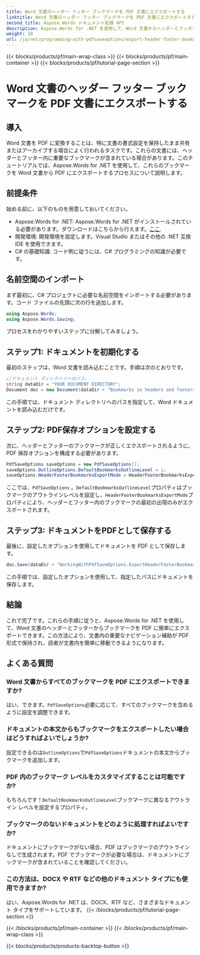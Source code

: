 ```yaml
---
title: Word 文書のヘッダー フッター ブックマークを PDF 文書にエクスポートする
linktitle: Word 文書のヘッダー フッター ブックマークを PDF 文書にエクスポートする
second_title: Aspose.Words ドキュメント処理 API
description: Aspose.Words for .NET を使用して、Word 文書からヘッダーとフッターのブックマークを PDF にエクスポートする方法をステップバイステップ ガイドで学習します。
weight: 10
url: /ja/net/programming-with-pdfsaveoptions/export-header-footer-bookmarks/
---
```


{{< blocks/products/pf/main-wrap-class >}}
{{< blocks/products/pf/main-container >}}
{{< blocks/products/pf/tutorial-page-section >}}

# Word 文書のヘッダー フッター ブックマークを PDF 文書にエクスポートする

## 導入

Word 文書を PDF に変換することは、特に文書の書式設定を保持したまま共有またはアーカイブする場合によく行われるタスクです。これらの文書には、ヘッダーとフッター内に重要なブックマークが含まれている場合があります。このチュートリアルでは、Aspose.Words for .NET を使用して、これらのブックマークを Word 文書から PDF にエクスポートするプロセスについて説明します。

## 前提条件

始める前に、以下のものを用意しておいてください。

- Aspose.Words for .NET: Aspose.Words for .NET がインストールされている必要があります。ダウンロードはこちらから行えます。[ここ](https://releases.aspose.com/words/net/).
- 開発環境: 開発環境を設定します。Visual Studio またはその他の .NET 互換 IDE を使用できます。
- C# の基礎知識: コード例に従うには、C# プログラミングの知識が必要です。

## 名前空間のインポート

まず最初に、C# プロジェクトに必要な名前空間をインポートする必要があります。コード ファイルの先頭に次の行を追加します。

```csharp
using Aspose.Words;
using Aspose.Words.Saving;
```

プロセスをわかりやすいステップに分解してみましょう。

## ステップ1: ドキュメントを初期化する

最初のステップは、Word 文書を読み込むことです。手順は次のとおりです。

```csharp
//ドキュメント ディレクトリへのパス。
string dataDir = "YOUR DOCUMENT DIRECTORY";
Document doc = new Document(dataDir + "Bookmarks in headers and footers.docx");
```

この手順では、ドキュメント ディレクトリへのパスを指定して、Word ドキュメントを読み込むだけです。

## ステップ2: PDF保存オプションを設定する

次に、ヘッダーとフッターのブックマークが正しくエクスポートされるように、PDF 保存オプションを構成する必要があります。

```csharp
PdfSaveOptions saveOptions = new PdfSaveOptions();
saveOptions.OutlineOptions.DefaultBookmarksOutlineLevel = 1;
saveOptions.HeaderFooterBookmarksExportMode = HeaderFooterBookmarksExportMode.First;
```

ここでは、`PdfSaveOptions` 。`DefaultBookmarksOutlineLevel`プロパティはブックマークのアウトラインレベルを設定し、`HeaderFooterBookmarksExportMode`プロパティにより、ヘッダーとフッター内のブックマークの最初の出現のみがエクスポートされます。

## ステップ3: ドキュメントをPDFとして保存する

最後に、設定したオプションを使用してドキュメントを PDF として保存します。

```csharp
doc.Save(dataDir + "WorkingWithPdfSaveOptions.ExportHeaderFooterBookmarks.pdf", saveOptions);
```

この手順では、設定したオプションを使用して、指定したパスにドキュメントを保存します。

## 結論

これで完了です。これらの手順に従うと、Aspose.Words for .NET を使用して、Word 文書のヘッダーとフッターからブックマークを PDF に簡単にエクスポートできます。この方法により、文書内の重要なナビゲーション補助が PDF 形式で保持され、読者が文書内を簡単に移動できるようになります。

## よくある質問

### Word 文書からすべてのブックマークを PDF にエクスポートできますか?

はい、できます。`PdfSaveOptions`必要に応じて、すべてのブックマークを含めるように設定を調整できます。

### ドキュメントの本文からもブックマークをエクスポートしたい場合はどうすればよいでしょうか?

設定できるのは`OutlineOptions`で`PdfSaveOptions`ドキュメントの本文からブックマークを追加します。

### PDF 内のブックマーク レベルをカスタマイズすることは可能ですか?

もちろんです！`DefaultBookmarksOutlineLevel`ブックマークに異なるアウトライン レベルを設定するプロパティ。

### ブックマークのないドキュメントをどのように処理すればよいですか?

ドキュメントにブックマークがない場合、PDF はブックマークのアウトラインなしで生成されます。PDF でブックマークが必要な場合は、ドキュメントにブックマークが含まれていることを確認してください。

### この方法は、DOCX や RTF などの他のドキュメント タイプにも使用できますか?

はい、Aspose.Words for .NET は、DOCX、RTF など、さまざまなドキュメント タイプをサポートしています。
{{< /blocks/products/pf/tutorial-page-section >}}

{{< /blocks/products/pf/main-container >}}
{{< /blocks/products/pf/main-wrap-class >}}

{{< blocks/products/products-backtop-button >}}
